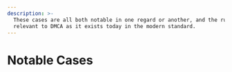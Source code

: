 ```yaml
---
description: >-
  These cases are all both notable in one regard or another, and the rulings
  relevant to DMCA as it exists today in the modern standard.
---
```


# Notable Cases

